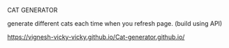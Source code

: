 CAT GENERATOR


generate different cats each time when you refresh page. (build using API)

https://vignesh-vicky-vicky.github.io/Cat-generator.github.io/
